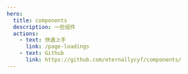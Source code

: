```yaml
---
hero:
  title: components
  description: 一些组件
  actions:
    - text: 快速上手
      link: /page-loadings
    - text: Github
      link: https://github.com/eternallycyf/components/
---
```

